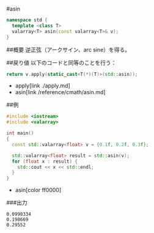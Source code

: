 #asin
```cpp
namespace std {
  template <class T>
  valarray<T> asin(const valarray<T>& v);
}
```

##概要
逆正弦（アークサイン、arc sine）を得る。


##戻り値
以下のコードと同等のことを行う：

```cpp
return v.apply(static_cast<T(*)(T)>(std::asin));
```
* apply[link ./apply.md]
* asin[link /reference/cmath/asin.md]


##例
```cpp
#include <iostream>
#include <valarray>

int main()
{
  const std::valarray<float> v = {0.1f, 0.2f, 0.3f};

  std::valarray<float> result = std::asin(v);
  for (float x : result) {
    std::cout << x << std::endl;
  }
}
```
* asin[color ff0000]

###出力
```
0.0998334
0.198669
0.29552
```



